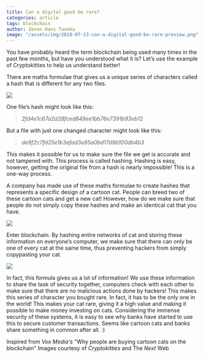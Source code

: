 ```yaml
---
title: Can a digital good be rare?
categories: article
tags: blockchain
author: Zenon Hans Taneka
image: "/assets/img/2018-07-13-can-a-digital-good-be-rare-preview.png"
---
```


You have probably heard the term blockchain being used many times in the past few months, but have you understood what it is? Let’s use the example of Cryptokitties to help us understand better!

There are maths formulae that gives us a unique series of characters called a hash that is different for any two files.  

![](https://i.imgur.com/vbHFMGE.jpg)  

One file’s hash might look like this: 
>*2fd4e1c67a2d28fced849ee1bb76e7391b93eb12*  

But a file with just one changed character might look like this: 
>*de9f2c7fd25e1b3afad3e85a0bd17d9b100db4b3*  

This makes it possible for us to make sure the file we get is accurate and not tampered with. This process is called hashing. Hashing is easy, however, getting the original file from a hash is nearly impossible! This is a one-way process.  

A company has made use of these maths formulae to create hashes that represents a specific design of a cartoon cat. People can breed two of these cartoon cats and get a new cat! However, how do we make sure that people do not simply copy these hashes and make an identical cat that you have.

![](https://i.imgur.com/w5sIwZt.png)

Enter blockchain. By hashing entire networks of cat and storing these information on everyone’s computer, we make sure that there can only be one of every cat at the same time, thus preventing hackers from simply copypasting your cat.

![](https://i.imgur.com/LkGoIWk.png)

In fact, this formula gives us a lot of information! We use these information to share the task of security together, computers check with each other to make sure that there are no malicious actions done by hackers! This makes this series of character you bought rare. In fact, it has to be the only one in the world! This makes your cat rare, giving it a high value and making it possible to make money investing on cats. Considering the immense security of these systems, it is easy to see why banks have started to use this to secure customer transactions. Seems like cartoon cats and banks share something in common after all. :)

Inspired from *Vox Media's* "Why people are buying cartoon cats on the blockchain"
Images courtesy of *Cryptokitties* and The *Next* Web
 

